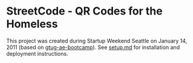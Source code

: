 # StreetCode - QR Codes for the Homeless

This project was created during Startup Weekend Seattle on January 14, 2011
(based on [gtug-ae-bootcamp]).  See [setup.md] for installation and deployment
instructions.

  [gtug-ae-bootcamp]: https://github.com/mckoss/gtug-ae-bootcamp
  [setup.md]: blob/master/setup.md

